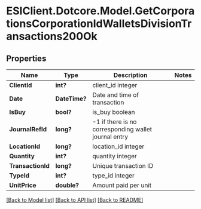 # ESIClient.Dotcore.Model.GetCorporationsCorporationIdWalletsDivisionTransactions200Ok
## Properties

Name | Type | Description | Notes
------------ | ------------- | ------------- | -------------
**ClientId** | **int?** | client_id integer | 
**Date** | **DateTime?** | Date and time of transaction | 
**IsBuy** | **bool?** | is_buy boolean | 
**JournalRefId** | **long?** | -1 if there is no corresponding wallet journal entry | 
**LocationId** | **long?** | location_id integer | 
**Quantity** | **int?** | quantity integer | 
**TransactionId** | **long?** | Unique transaction ID | 
**TypeId** | **int?** | type_id integer | 
**UnitPrice** | **double?** | Amount paid per unit | 

[[Back to Model list]](../README.md#documentation-for-models) [[Back to API list]](../README.md#documentation-for-api-endpoints) [[Back to README]](../README.md)


